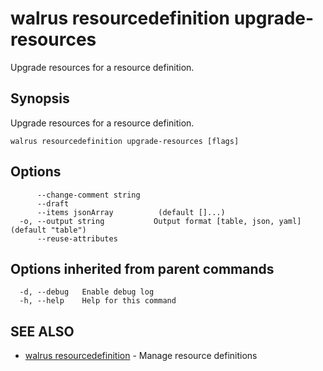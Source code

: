 # walrus resourcedefinition upgrade-resources

Upgrade resources for a resource definition.

## Synopsis

Upgrade resources for a resource definition.

```
walrus resourcedefinition upgrade-resources [flags]
```

## Options

```
      --change-comment string   
      --draft                   
      --items jsonArray          (default []...)
  -o, --output string           Output format [table, json, yaml] (default "table")
      --reuse-attributes        
```

## Options inherited from parent commands

```
  -d, --debug   Enable debug log
  -h, --help    Help for this command
```

## SEE ALSO

* [walrus resourcedefinition](walrus_resourcedefinition)	 - Manage resource definitions

